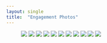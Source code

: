 ```yaml
---
layout: single
title:  "Engagement Photos"
---
```

<figure>
	<a href="/assets/images/engagement-church-stairs.jpg"><img src="/assets/images/engagement-church-stairs.jpg"></a>
	<a href="/assets/images/engagement-city-kiss.jpg"><img src="/assets/images/engagement-city-kiss.jpg"></a>
	<a href="/assets/images/engagement-city-look.jpg"><img src="/assets/images/engagement-city-look.jpg"></a>
	<a href="/assets/images/engagement-fountains.jpg"><img src="/assets/images/engagement-fountains.jpg"></a>
	<a href="/assets/images/engagement-kissing-bench.jpg"><img src="/assets/images/engagement-kissing-bench.jpg"></a>
	<a href="/assets/images/engagement-kissing-vines.jpg"><img src="/assets/images/engagement-kissing-vines.jpg"></a>
	<a href="/assets/images/engagement-ring-hug.jpg"><img src="/assets/images/engagement-ring-hug.jpg"></a>
	<a href="/assets/images/engagement-scooting.jpg"><img src="/assets/images/engagement-scooting.jpg"></a>
	<a href="/assets/images/engagement-sitting-relaxing.jpg"><img src="/assets/images/engagement-sitting-relaxing.jpg"></a>
	<a href="/assets/images/engagement-steps-kiss.jpg"><img src="/assets/images/engagement-steps-kiss.jpg"></a>
	<a href="/assets/images/engagement-walking.jpg"><img src="/assets/images/engagement-walking.jpg"></a>
</figure>
